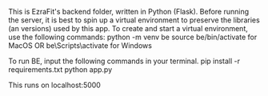 This is EzraFit's backend folder, written in Python (Flask). Before running the server, it is best to spin up a virtual environment to preserve the libraries (an versions) used by this app.
To create and start a virtual environment, use the following commands:
python -m venv be
source be/bin/activate for MacOS OR be\Scripts\activate for Windows


To run BE, input the following commands in your terminal.
pip install -r requirements.txt
python app.py

This runs on localhost:5000